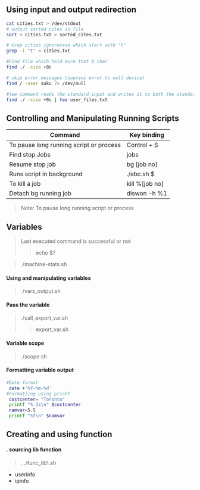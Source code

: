 ## Using input and output redirection

```bash
cat cities.txt > /dev/stdout
# output sorted cites in file
sort < cities.txt > sorted_cites.txt

# Grep cities ignorecase which start with "t"
grep -i "t" < cities.txt

#Find file which hold more that 8 char
find ./ -size +8c

# skip error messages (supress error to null device)
find / -user suku 2> /dev/null

#tee command reads the standard input and writes it to both the standard output and one or more files.
find ./ -size +8c | tee user_files.txt
```

## Controlling and Manipulating Running Scripts
                
Command                                  | Key binding
-------------                            | -------------
To pause long running script or process  | Control + S
Find stop Jobs                          | jobs 
Resume stop job                         | bg [job no]
Runs script in background                    | ./abc.sh $
To kill a job                             | kill %[job no]
Detach bg running job                            | diswon -h %1

> Note: To pause long running script or process


## Variables

> Last executed command is successful or not 
>>echo $?

> ./machine-stats.sh

#### Using and manipulating variables

> ./vars_output.sh 

#### Pass the variable

>./call_export_var.sh
>>export_var.sh

#### Variable scope
>./scope.sh

#### Formatting variable output

```bash
#Date format
 date +'%Y-%m-%d'
#Formatiing using printf
 costcenter= "Toronto"
 printf "%.3s\n" $costcenter
 namvar=5.5
 printf "%f\n" $namvar
```
## Creating and using function

#### . sourcing lib function

> . ./func_lib1.sh
+ userinfo
+ ipinfo
